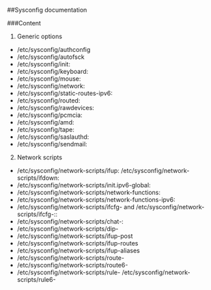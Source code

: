 ##Sysconfig documentation

###Content

1. Generic options
  * /etc/sysconfig/authconfig
  * /etc/sysconfig/autofsck
  * /etc/sysconfig/init:
  * /etc/sysconfig/keyboard:
  * /etc/sysconfig/mouse:
  * /etc/sysconfig/network:
  * /etc/sysconfig/static-routes-ipv6:
  * /etc/sysconfig/routed:
  * /etc/sysconfig/rawdevices:
  * /etc/sysconfig/pcmcia:
  * /etc/sysconfig/amd:
  * /etc/sysconfig/tape:
  * /etc/sysconfig/saslauthd:
  * /etc/sysconfig/sendmail:
2. Network scripts 
  * /etc/sysconfig/network-scripts/ifup: /etc/sysconfig/network-scripts/ifdown:
  * /etc/sysconfig/network-scripts/init.ipv6-global:
  * /etc/sysconfig/network-scripts/network-functions:
  * /etc/sysconfig/network-scripts/network-functions-ipv6:
  * /etc/sysconfig/network-scripts/ifcfg-<interface-name> and /etc/sysconfig/network-scripts/ifcfg-<interface-name>:<alias-name>:
  * /etc/sysconfig/network-scripts/chat-<interface-name>:
  * /etc/sysconfig/network-scripts/dip-<interface-name>
  * /etc/sysconfig/network-scripts/ifup-post
  * /etc/sysconfig/network-scripts/ifup-routes
  * /etc/sysconfig/network-scripts/ifup-aliases
  * /etc/sysconfig/network-scripts/route-<interface-name>
  * /etc/sysconfig/network-scripts/route6-<interface-name>
  * /etc/sysconfig/network-scripts/rule-<interface-name> /etc/sysconfig/network-scripts/rule6-<interface-name>



